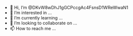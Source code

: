 - 👋 Hi, I’m @DKvW8wDhJ1gGCPccgAc4FsnsD1WReWwaN1
- 👀 I’m interested in ...
- 🌱 I’m currently learning ...
- 💞️ I’m looking to collaborate on ...
- 📫 How to reach me ...

<!---
DKvW8wDhJ1gGCPccgAc4FsnsD1WReWwaN1/DKvW8wDhJ1gGCPccgAc4FsnsD1WReWwaN1 is a ✨ special ✨ repository because its `README.md` (this file) appears on your GitHub profile.
You can click the Preview link to take a look at your changes.
--->
